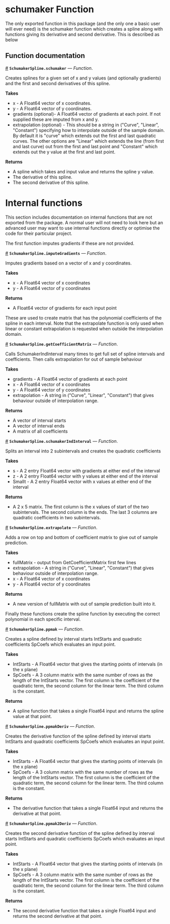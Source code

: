 
<a id='schumaker-Function-1'></a>

# schumaker Function


The only exported function in this package (and the only one a basic user will ever need) is the schumaker function which creates a spline along with functions giving its derivative and second derivative. This is described as below


<a id='Function-documentation-1'></a>

## Function documentation

<a id='SchumakerSpline.schumaker' href='#SchumakerSpline.schumaker'>#</a>
**`SchumakerSpline.schumaker`** &mdash; *Function*.



Creates splines for a given set of x and y values (and optionally gradients) and the first and second derivatives of this spline.

**Takes**

  * x - A Float64 vector of x coordinates.
  * y - A Float64 vector of y coordinates.
  * gradients (optional)- A Float64 vector of gradients at each point. If not supplied these are imputed from x and y.
  * extrapolation (optional) - This should be a string in ("Curve", "Linear", "Constant") specifying how to interpolate outside of the sample domain. By default it is "curve" which extends out the first and last quadratic curves. The other options are "Linear" which extends the line (from first and last curve) out from the first and last point and "Constant" which extends out the y value at the first and last point.

**Returns**

  * A spline which takes and input value and returns the spline y value.
  * The derivative of this spline.
  * The second derivative of this spline.  


<a id='Internal-functions-1'></a>

# Internal functions


This section includes documentation on internal functions that are not exported from the package. A normal user will not need to look here but an advanced user may want to use internal functions directly or optimise the code for their particular project.


The first function imputes gradients if these are not provided.

<a id='SchumakerSpline.imputeGradients' href='#SchumakerSpline.imputeGradients'>#</a>
**`SchumakerSpline.imputeGradients`** &mdash; *Function*.



Imputes gradients based on a vector of x and y coordinates.

**Takes**

  * x - A Float64 vector of x coordinates
  * y - A Float64 vector of y coordinates

**Returns**

  * A Float64 vector of gradients for each input point


These are used to create matrix that has the polynomial coefficients of the spline in each interval. Note that the extrapolate function is only used when linear or constant extrapolation is requested when outside the interpolation domain.

<a id='SchumakerSpline.getCoefficientMatrix' href='#SchumakerSpline.getCoefficientMatrix'>#</a>
**`SchumakerSpline.getCoefficientMatrix`** &mdash; *Function*.



Calls SchumakerIndInterval many times to get full set of spline intervals and coefficients. Then calls extrapolation for out of sample behaviour

**Takes**

  * gradients - A Float64 vector of gradients at each point
  * x - A Float64 vector of x coordinates
  * y - A Float64 vector of y coordinates
  * extrapolation - A string in ("Curve", "Linear", "Constant") that gives behaviour outside of interpolation range.

**Returns**

  * A vector of interval starts
  * A vector of interval ends
  * A matrix of all coefficients   

<a id='SchumakerSpline.schumakerIndInterval' href='#SchumakerSpline.schumakerIndInterval'>#</a>
**`SchumakerSpline.schumakerIndInterval`** &mdash; *Function*.



Splits an interval into 2 subintervals and creates the quadratic coefficients

**Takes**

  * s - A 2 entry Float64 vector with gradients at either end of the interval
  * z - A 2 entry Float64 vector with y values at either end of the interval
  * Smallt - A 2 entry Float64 vector with x values at either end of the interval

**Returns**

  * A 2 x 5 matrix. The first column is the x values of start of the two subintervals. The second column is the ends. The last 3 columns are quadratic coefficients in two subintervals.

<a id='SchumakerSpline.extrapolate' href='#SchumakerSpline.extrapolate'>#</a>
**`SchumakerSpline.extrapolate`** &mdash; *Function*.



Adds a row on top and bottom of coefficient matrix to give out of sample prediction.

**Takes**

  * fullMatrix - output from GetCoefficientMatrix first few lines
  * extrapolation - A string in ("Curve", "Linear", "Constant") that gives behaviour outside of interpolation range.
  * x - A Float64 vector of x coordinates
  * y - A Float64 vector of y coordinates

**Returns**

  * A new version of fullMatrix with out of sample prediction built into it.


Finally these functions create the spline function by executing the correct polynomial in each specific interval.

<a id='SchumakerSpline.ppmak' href='#SchumakerSpline.ppmak'>#</a>
**`SchumakerSpline.ppmak`** &mdash; *Function*.



Creates a spline defined by interval starts IntStarts and quadratic coefficients SpCoefs which evaluates an input point.

**Takes**

  * IntStarts - A Float64 vector that gives the starting points of intervals (in the x plane)
  * SpCoefs - A 3 column matrix with the same number of rows as the length of the IntStarts vector. The first column is the coefficient of the quadratic term, the second column for the linear term. The third column is the constant.

**Returns**

  * A spline function that takes a single Float64 input and returns the spline value at that point.  

<a id='SchumakerSpline.ppmakDeriv' href='#SchumakerSpline.ppmakDeriv'>#</a>
**`SchumakerSpline.ppmakDeriv`** &mdash; *Function*.



Creates the derivative function of the spline defined by interval starts IntStarts and quadratic coefficients SpCoefs which evaluates an input point.

**Takes**

  * IntStarts - A Float64 vector that gives the starting points of intervals (in the x plane)
  * SpCoefs - A 3 column matrix with the same number of rows as the length of the IntStarts vector. The first column is the coefficient of the quadratic term, the second column for the linear term. The third column is the constant.

**Returns**

  * The derivative function that takes a single Float64 input and returns the derivative at that point.  

<a id='SchumakerSpline.ppmak2Deriv' href='#SchumakerSpline.ppmak2Deriv'>#</a>
**`SchumakerSpline.ppmak2Deriv`** &mdash; *Function*.



Creates the second derivative function of the spline defined by interval starts IntStarts and quadratic coefficients SpCoefs which evaluates an input point.

**Takes**

  * IntStarts - A Float64 vector that gives the starting points of intervals (in the x plane)
  * SpCoefs - A 3 column matrix with the same number of rows as the length of the IntStarts vector. The first column is the coefficient of the quadratic term, the second column for the linear term. The third column is the constant.

**Returns**

  * The second derivative function that takes a single Float64 input and returns the second derivative at that point.

